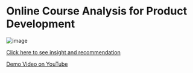 # Online Course Analysis for Product Development

![image](https://github.com/user-attachments/assets/d2920981-2c92-4492-9abe-ff021c13a6be)

[Click here to see insight and recommendation](https://drive.google.com/file/d/1SGWJ0onP8MIukQXDSC86EZAoDzb9tvyd/view)

[Demo Video on YouTube](https://www.youtube.com/watch?v=MNKCfebidZU&ab_channel=RahmaArdita)
